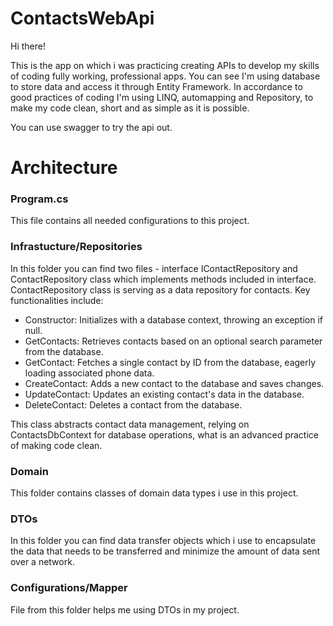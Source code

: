 # ContactsWebApi
Hi there!

This is the app on which i was practicing creating APIs to develop my skills of coding fully working, professional apps.
You can see I'm using database to store data and access it through Entity Framework. 
In accordance to good practices of coding I'm using LINQ, automapping and Repository, to make my code clean, short and as simple as it is possible. 

You can use swagger to try the api out. 


# Architecture

### Program.cs
This file contains all needed configurations to this project.

### Infrastucture/Repositories
In this folder you can find two files - interface IContactRepository and ContactRepository class which implements methods included in interface.
ContactRepository class is serving as a data repository for contacts. Key functionalities include:

- Constructor: Initializes with a database context, throwing an exception if null.
- GetContacts: Retrieves contacts based on an optional search parameter from the database.
- GetContact: Fetches a single contact by ID from the database, eagerly loading associated phone data.
- CreateContact: Adds a new contact to the database and saves changes.
- UpdateContact: Updates an existing contact's data in the database.
- DeleteContact: Deletes a contact from the database.

This class abstracts contact data management, relying on ContactsDbContext for database operations, what is an advanced practice of making code clean. 

### Domain
This folder contains classes of domain data types i use in this project.

### DTOs
In this folder you can find data transfer objects which i use to encapsulate the data that needs to be transferred and minimize the amount of data sent over a network.

### Configurations/Mapper
File from this folder helps me using DTOs in my project.

